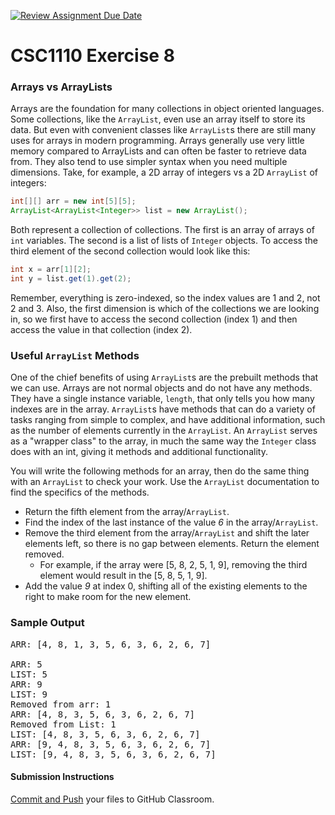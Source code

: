 [![Review Assignment Due Date](https://classroom.github.com/assets/deadline-readme-button-24ddc0f5d75046c5622901739e7c5dd533143b0c8e959d652212380cedb1ea36.svg)](https://classroom.github.com/a/-T1iCQuE)
# CSC1110 Exercise 8

### Arrays vs ArrayLists

Arrays are the foundation for many collections in object oriented languages. Some collections, like the `ArrayList`, even use an array itself to store its data. But even with convenient classes like `ArrayList`s there are still many uses for arrays in modern programming. Arrays generally use very little memory compared to ArrayLists and can often be faster to retrieve data from. They also tend to use simpler syntax when you need multiple dimensions. Take, for example, a 2D array of integers vs a 2D `ArrayList` of integers:

```java
int[][] arr = new int[5][5];
ArrayList<ArrayList<Integer>> list = new ArrayList();
```

Both represent a collection of collections. The first is an array of arrays of `int` variables. The second is a list of lists of `Integer` objects. To access the third element of the second collection would look like this:

```java
int x = arr[1][2];
int y = list.get(1).get(2);
```

Remember, everything is zero-indexed, so the index values are 1 and 2, not 2 and 3. Also, the first dimension is which of the collections we are looking in, so we first have to access the second collection (index 1) and then access the value in that collection (index 2).

### Useful `ArrayList` Methods

One of the chief benefits of using `ArrayList`s are the prebuilt methods that we can use. Arrays are not normal objects and do not have any methods. They have a single instance variable, `length`, that only tells you how many indexes are in the array. `ArrayList`s have methods that can do a variety of tasks ranging from simple to complex, and have additional information, such as the number of elements currently in the `ArrayList`. An `ArrayList` serves as a "wrapper class" to the array, in much the same way the `Integer` class does with an int, giving it methods and additional functionality. 

You will write the following methods for an array, then do the same thing with an `ArrayList` to check your work. Use the `ArrayList` documentation to find the specifics of the methods. 

* Return the fifth element from the array/`ArrayList`.
* Find the index of the last instance of the value *6* in the array/`ArrayList`.
* Remove the third element from the array/`ArrayList` and shift the later elements left, so there is no gap between elements. Return the element removed.
    * For example, if the array were [5, 8, 2, 5, 1, 9], removing the third element would result in the [5, 8, 5, 1, 9].
* Add the value *9* at index 0, shifting all of the existing elements to the right to make room for the new element.

### Sample Output
<pre>
ARR: [4, 8, 1, 3, 5, 6, 3, 6, 2, 6, 7]

ARR: 5
LIST: 5
ARR: 9
LIST: 9
Removed from arr: 1
ARR: [4, 8, 3, 5, 6, 3, 6, 2, 6, 7]
Removed from List: 1
LIST: [4, 8, 3, 5, 6, 3, 6, 2, 6, 7]
ARR: [9, 4, 8, 3, 5, 6, 3, 6, 2, 6, 7]
LIST: [9, 4, 8, 3, 5, 6, 3, 6, 2, 6, 7]
</pre>

#### Submission Instructions

[Commit and Push](https://taylorial.com/tools/githubclassroom/) your files to GitHub Classroom.
